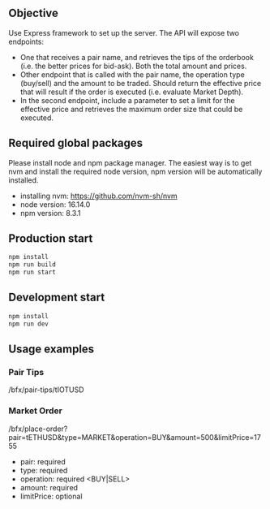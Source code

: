 ## Objective

 Use Express framework to set up the server.
 The API will expose two endpoints:
  - One that receives a pair name, and retrieves the tips of the orderbook (i.e. the
better prices for bid-ask). Both the total amount and prices.
  - Other endpoint that is called with the pair name, the operation type (buy/sell) and
the amount to be traded. Should return the effective price that will result if the
order is executed (i.e. evaluate Market Depth).
  - In the second endpoint, include a parameter to set a limit for the effective price and
retrieves the maximum order size that could be executed.

## Required global packages

Please install node and npm package manager. The easiest way is to get nvm and install the required node version, npm version will be automatically installed.

- installing nvm: https://github.com/nvm-sh/nvm
- node version: 16.14.0
- npm version: 8.3.1

## Production start

```sh
npm install
npm run build
npm run start

```

## Development start

```sh
npm install
npm run dev
```
## Usage examples
### Pair Tips
/bfx/pair-tips/tIOTUSD

### Market Order
/bfx/place-order?pair=tETHUSD&type=MARKET&operation=BUY&amount=500&limitPrice=1755
- pair:       required
- type:       required <MARKET>
- operation:  required <BUY|SELL> 
- amount:     required
- limitPrice: optional
